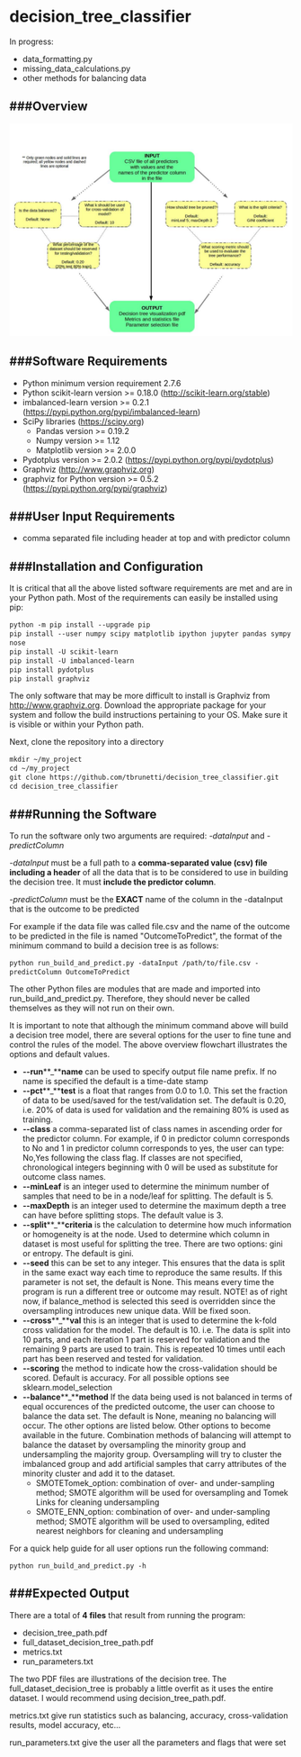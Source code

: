 # decision_tree_classifier
In progress:
* data_formatting.py
* missing_data_calculations.py
* other methods for balancing data

###Overview
-----------
![Alt text](https://github.com/tbrunetti/decision_tree_classifier/blob/master/pipeline_overview.jpg)

###Software Requirements
-------------------------
* Python minimum version requirement 2.7.6
* Python scikit-learn version >=  0.18.0 (http://scikit-learn.org/stable)
* imbalanced-learn version >= 0.2.1 (https://pypi.python.org/pypi/imbalanced-learn)
* SciPy libraries (https://scipy.org)
  * Pandas version >= 0.19.2
  * Numpy version >= 1.12
  * Matplotlib version >= 2.0.0
* Pydotplus version >= 2.0.2 (https://pypi.python.org/pypi/pydotplus)
* Graphviz (http://www.graphviz.org)
* graphviz for Python version >= 0.5.2 (https://pypi.python.org/pypi/graphviz)

###User Input Requirements
---------------------------
* comma separated file including header at top and with predictor column

###Installation and Configuration
----------------------------------
It is critical that all the above listed software requirements are met and are in your Python path.  Most of the requirements can easily be installed using pip:
```
python -m pip install --upgrade pip
pip install --user numpy scipy matplotlib ipython jupyter pandas sympy nose
pip install -U scikit-learn
pip install -U imbalanced-learn
pip install pydotplus
pip install graphviz
```
The only software that may be more difficult to install is Graphviz from http://www.graphviz.org.  Download the appropriate package for your system and follow the build instructions pertaining to your OS.  Make sure it is visible or within your Python path.
 
Next, clone the repository into a directory
```
mkdir ~/my_project
cd ~/my_project
git clone https://github.com/tbrunetti/decision_tree_classifier.git
cd decision_tree_classifier
```
###Running the Software
------------------------
To run the software only two arguments are required: *-dataInput* and *-predictColumn*  

*-dataInput* must be a full path to a **comma-separated value (csv) file including a header** of all the data that is to be considered to use in building the decision tree.  It must **include the predictor column**.  

*-predictColumn* must be the **EXACT** name of the column in the -dataInput that is the outcome to be predicted  

For example if the data file was called file.csv and the name of the outcome to be predicted in the file is named "OutcomeToPredict", the format of the minimum command to build a decision tree is as follows:
```
python run_build_and_predict.py -dataInput /path/to/file.csv -predictColumn OutcomeToPredict
```
The other Python files are modules that are made and imported into run_build_and_predict.py.  Therefore, they should never be called themselves as they will not run on their own.  

It is important to note that although the minimum command above will build a decision tree model, there are several options for the user to fine tune and control the rules of the model.  The above overview flowchart illustrates the options and default values.  
* **--run****_****name**   can be used to specify output file name prefix.  If no name is specified the default is a time-date stamp
* **--pct****_****test** is a float that ranges from 0.0 to 1.0.  This set the fraction of data to be used/saved for the test/validation set.  The default is 0.20, i.e. 20% of data is used for validation and the remaining 80% is used as training.
* **--class**  a comma-separated list of class names in ascending order for the predictor column.  For example, if 0 in predictor column corresponds to No and 1 in predictor column corresponds to yes, the user can type: No,Yes following the class flag.  If classes are not specified, chronological integers beginning with 0 will be used as substitute for outcome class names.  
* **--minLeaf** is an integer used to determine the minimum number of samples that need to be in a node/leaf for splitting.  The default is 5.
* **--maxDepth** is an integer used to determine the maximum depth a tree can have before splitting stops.  The default value is 3.
* **--split****_****criteria** is the calculation to determine how much information or homogeneity is at the node.  Used to determine which column in dataset is most useful for splitting the tree.  There are two options: gini or entropy.  The default is gini.
* **--seed**  this can be set to any integer.  This ensures that the data is split in the same exact way each time to reproduce the same results.  If this parameter is not set, the default is None.  This means every time the program is run a different tree or outcome may result.  NOTE! as of right now, if balance_method is selected this seed is overridden since the oversampling introduces new unique data.  Will be fixed soon.
* **--cross****_****val** this is an integer that is used to determine the k-fold cross validation for the model.  The default is 10.  i.e. The data is split into 10 parts, and each iteration 1 part is reserved for validation and the remaining 9 parts are used to train.  This is repeated 10 times until each part has been reserved and tested for validation.
* **--scoring** the method to indicate how the cross-validation should be scored.  Default is accuracy.  For all possible options see sklearn.model_selection
* **--balance****_****method**  If the data being used is not balanced in terms of equal occurences of the predicted outcome, the user can choose to balance the data set.  The default is None, meaning no balancing will occur.  The other options are listed below. Other options to become available in the future.  Combination methods of balancing will attempt to balance the dataset by oversampling the minority group and undersampling the majority group.  Oversampling will try to cluster the imbalanced group and add artificial samples that carry attributes of the minority cluster and add it to the dataset.
  * SMOTETomek_option: combination of over- and under-sampling method; SMOTE algorithm will be used for oversampling and Tomek Links for cleaning undersampling
  * SMOTE_ENN_option: combination of over- and under-sampling method; SMOTE algorithm will be used to oversampling, edited nearest neighbors for cleaning and undersampling

For a quick help guide for all user options run the following command:
```
python run_build_and_predict.py -h
```
###Expected Output
-------------------
There are a total of **4 files** that result from running the program:
* decision_tree_path.pdf
* full_dataset_decision_tree_path.pdf
* metrics.txt
* run_parameters.txt  

The two PDF files are illustrations of the decision tree.  The full_dataset_decision_tree is probably a little overfit as it uses the entire dataset.  I would recommend using decision_tree_path.pdf.  

metrics.txt give run statistics such as balancing, accuracy, cross-validation results, model accuracy, etc...  

run_parameters.txt give the user all the parameters and flags that were set
